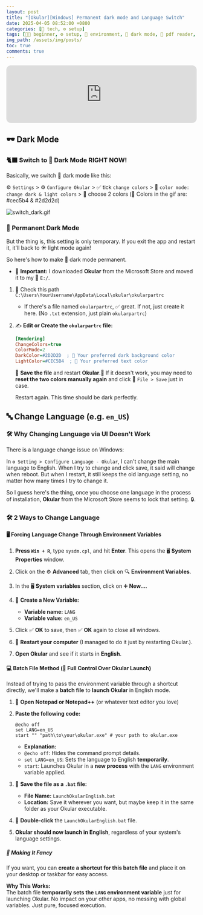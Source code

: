 ```yaml
---
layout: post
title: "[Okular][Windows] Permanent dark mode and Language Switch"
date: 2025-04-05 08:52:00 +0800
categories: [🤖 tech, ⚙️ setup]
tags: [👶🏻 beginner, ⚙️ setup, 🌌 environment, 🌚 dark mode, 📖 pdf reader, 📚 Okular, 🖥️ bash]
img_path: /assets/img/posts/ 
toc: true 
comments: true 
---
```


<iframe style="border-radius:12px" src="https://open.spotify.com/embed/track/76NX6bt1KCSg0yULpmlkyJ?utm_source=generator" width="100%" height="152" frameBorder="0" allowfullscreen="" allow="autoplay; clipboard-write; encrypted-media; fullscreen; picture-in-picture" loading="lazy"></iframe>

## 🕶️ Dark Mode

### 🐈‍⬛ Switch to 🌚 Dark Mode RIGHT NOW!

Basically, we switch 🌚 dark mode like this:

⚙️ `Settings` > ⚙️ `Configure Okular` > ✅ tick `change colors` > 🌙 `color mode: change dark & light colors` > 🎨 choose 2 colors (🌈 Colors in the gif are:   #cec5b4 & #2d2d2d)

![switch_dark.gif](/assets/img/posts/switch_dark.gif)

### 🦉 Permanent Dark Mode

But the thing is, this setting is only temporary. If you exit the app and restart it, it'll back to ☀️ light mode again!

So here's how to make 🌚 dark mode permanent.

* 🔔 **Important:** I downloaded **Okular** from the Microsoft Store and moved it to my 💾 `E:/`.

1. 📁 Check this path `C:\Users\YourUsername\AppData\Local\okular\okularpartrc
`
    * If there's a file named `okularpartrc`, ✅ great. If not, just create it here. (No `.txt` extension, just plain `okularpartrc`)

2. ✍️ **Edit or Create the `okularpartrc` file:**

    ```ini
    [Rendering]
    ChangeColors=true
    ColorMode=2
    DarkColor=#2D2D2D  ; 🌚 Your preferred dark background color
    LightColor=#CEC5B4  ; 🌙 Your preferred text color
    ```

    💾 **Save the file** and restart **Okular**.🔄 If it doesn't work, you may need to **reset the two colors manually again** and click 💾 `File > Save` just in case.

    Restart again. This time should be dark perfectly.

## 🔤 Change Language (e.g. `en_US`)

### 🛠️ Why Changing Language via UI Doesn't Work

There is a language change issue on Windows:

In `⚙️ Setting > Configure Language - Okular`, I can't change the main language to English. When I try to change and click save, it said will change when reboot. But when I restart, it still keeps the old language setting, no matter how many times I try to change it.

So I guess here's the thing, once you choose one language in the process of installation, **Okular** from the Microsoft Store seems to lock that setting. 🔒.

### 🛠️ 2 Ways to Change Language

#### 🖥️ **Forcing Language Change Through Environment Variables**

1. **Press `Win + R`**, type `sysdm.cpl`, and hit **Enter**. This opens the 🖥️ **System Properties** window.

2. Click on the ⚙️ **Advanced** tab, then click on 🔍 **Environment Variables**.

3. In the 🖥️ **System variables** section, click on ➕ **New...**.

4. 📝 **Create a New Variable:**
   - **Variable name:** `LANG`
   - **Variable value:** `en_US`

5. Click ✅ **OK** to save, then ✅ **OK** again to close all windows.

6. 🔄 **Restart your computer** (I managed to do it just by restarting Okular.).

7. **Open Okular** and see if it starts in **English**.

#### 💻 **Batch File Method (💪 Full Control Over Okular Launch)**

Instead of trying to pass the environment variable through a shortcut directly, we'll make a **batch file** to **launch Okular** in English mode.

1. 📑 **Open Notepad or Notepad++** (or whatever text editor you love)

2. **Paste the following code:**

    ```batch
    @echo off
    set LANG=en_US
    start "" "path\to\your\okular.exe" # your path to okular.exe
    ```

    - **Explanation:**
    - `@echo off`: Hides the command prompt details.
    - `set LANG=en_US`: Sets the language to English **temporarily**.
    - `start`: Launches Okular in a **new process** with the `LANG` environment variable applied.

3. 💾 **Save the file as a `.bat` file:**  
    - **File Name:** `LaunchOkularEnglish.bat`  
    - **Location:** Save it wherever you want, but maybe keep it in the same folder as your Okular executable.

4. 📂 **Double-click** the `LaunchOkularEnglish.bat` file.  

5. **Okular should now launch in English**, regardless of your system's language settings.


##### 🌟 **Making It Fancy**

If you want, you can **create a shortcut for this batch file** and place it on your desktop or taskbar for easy access.

**Why This Works:**  
The batch file **temporarily sets the `LANG` environment variable** just for launching Okular. No impact on your other apps, no messing with global variables. Just pure, focused execution.